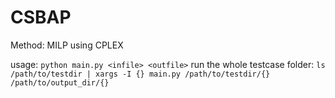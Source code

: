 # CSBAP
Method: MILP using CPLEX

usage: ``python main.py <infile> <outfile>``
run the whole testcase folder: ``ls /path/to/testdir | xargs -I {} main.py /path/to/testdir/{} /path/to/output_dir/{}`` 